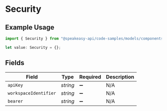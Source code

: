 # Security

## Example Usage

```typescript
import { Security } from "@speakeasy-api/code-samples/models/components";

let value: Security = {};
```

## Fields

| Field                 | Type                  | Required              | Description           |
| --------------------- | --------------------- | --------------------- | --------------------- |
| `apiKey`              | *string*              | :heavy_minus_sign:    | N/A                   |
| `workspaceIdentifier` | *string*              | :heavy_minus_sign:    | N/A                   |
| `bearer`              | *string*              | :heavy_minus_sign:    | N/A                   |